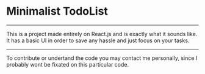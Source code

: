 # Minimalist TodoList

---

This is a project made entirely on React.js and is exactly what it sounds like. It has a basic UI in order to save any hassle and just focus on your tasks.

---
To contribute or undertand the code you may contact me personally, since I probably wont be fixated on this particular code.
